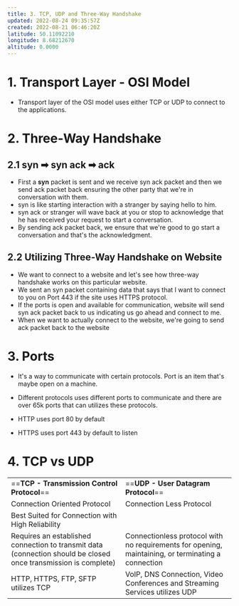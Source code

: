 ```yaml
---
title: 3. TCP, UDP and Three-Way Handshake
updated: 2022-08-24 09:35:57Z
created: 2022-08-21 06:46:20Z
latitude: 50.11092210
longitude: 8.68212670
altitude: 0.0000
---
```


# 1\. Transport Layer - OSI Model

- Transport layer of the OSI model uses either TCP or UDP to connect to the applications.

# 2\. Three-Way Handshake

## 2.1 syn ➡ syn ack ➡ ack

- First a **syn** packet is sent and we receive syn ack packet and then we send ack packet back ensuring the other party that we're in conversation with them.
- syn is like starting interaction with a stranger by saying hello to him.
- syn ack or stranger will wave back at you or stop to acknowledge that he has received your request to start a conversation.
- By sending ack packet back, we ensure that we're good to go start a conversation and that's the acknowledgment.

## 2.2 Utilizing Three-Way Handshake on Website

- We want to connect to a website and let's see how three-way handshake works on this particular website.
- We sent an syn packet containing data that says that I want to connect to you on Port 443 if the site uses HTTPS protocol.
- If the ports is open and available for communication, website will send syn ack packet back to us indicating us go ahead and connect to me.
- When we want to actually connect to the website, we're going to send ack packet back to the website

# 3\. Ports

- It's a way to communicate with certain protocols. Port is an item that's maybe open on a machine.
    
- Different protocols uses different ports to communicate and there are over 65k ports that can utilizes these protocols.
    
- HTTP uses port 80 by default
    
- HTTPS uses port 443 by default to listen
    

# 4\. TCP vs UDP

|     |     |
| --- | --- |
| ==**TCP - Transmission Control Protocol**== | ==**UDP - User Datagram Protocol**== |
| Connection Oriented Protocol | Connection Less Protocol |
| Best Suited for Connection with High Reliability |     |
| Requires an established connection to transmit data (connection should be closed once transmission is complete) | Connectionless protocol with no requirements for opening, maintaining, or terminating a connection |
| HTTP, HTTPS, FTP, SFTP utilizes TCP | VoIP, DNS Connection, Video Conferences and Streaming Services utilizes UDP |